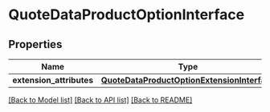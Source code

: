# QuoteDataProductOptionInterface

## Properties
Name | Type | Description | Notes
------------ | ------------- | ------------- | -------------
**extension_attributes** | [**QuoteDataProductOptionExtensionInterface**](QuoteDataProductOptionExtensionInterface.md) |  | [optional] 

[[Back to Model list]](../README.md#documentation-for-models) [[Back to API list]](../README.md#documentation-for-api-endpoints) [[Back to README]](../README.md)


